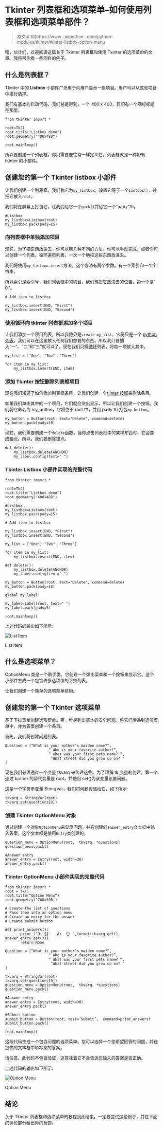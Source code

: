 # Tkinter 列表框和选项菜单–如何使用列表框和选项菜单部件？

> 原文:# t0]https://www . aspython . com/python-modules/tkinter/tkinter-listbox-option-menu

嘿，伙计们，欢迎阅读这篇关于 Tkinter 列表框和使用 Tkinter 的选项菜单的文章。我将带你看一些同样的例子。

## 什么是列表框？

Tkinter 中的 **Listbox** 小部件广泛用于向用户显示一组项目。用户可以从这些项目中进行选择。

我们有基本的启动代码，我们总是得到，一个 400 x 400，我们有一个图标标题在那里。

```
from tkinter import *

root=Tk()
root.title("Listbox demo")
root.geometry("400x480")

root.mainloop()

```

所以要创建一个列表框，你只需要像往常一样定义它，列表框就是一种带有 tkinter 的小部件。

## 创建您的第一个 Tkinter listbox 小部件

让我们创建一个列表框，我们称它为`my_listbox`，设置它等于一个`Listbox()`，并把它放入`root`。

我们将在屏幕上打包它，让我们给它一个`pack()`并给它一个“pady”15。

```
#Listbox
my_listbox=Listbox(root)
my_listbox.pack(pady=15)

```

### 向列表框中单独添加项目

现在，为了把东西放进去，你可以用几种不同的方法。你可以手动完成，或者你可以创建一个列表，循环遍历列表，一次一个地把这些东西放进去。

我们将使用`my_listbox.insert`方法。这个方法有两个参数。有一个索引和一个字符串。

所以索引是索引号，我们列表框中的项目，我们想把它放进去的位置，第一个是' 0 '。

```
# Add item to listbox

my_listbox.insert(END, "First")  
my_listbox.insert(END, "Second")

```

### 使用循环向 tkinter 列表框添加多个项目

让我们添加一个项目列表。所以我将只是`create my_list`，它将只是一个 [python 列表](https://www.askpython.com/python/list/python-list)，我们可以在这里放入任何我们想要的东西。所以我只要插入“一”、“二”和“三”就可以了。现在我们只需[循环](https://www.askpython.com/python/python-loops-in-python)列表，将每一项放入其中。

```
my_list = ["One", "Two", "Three"]

for item in my_list:
	my_listbox.insert(END, item)

```

### **添加 Tkinter 按钮删除列表框项目**

现在我们知道了如何添加列表框条目，让我们创建一个[t inter 按钮](https://www.askpython.com/python-modules/tkinter/tkinter-buttons)来删除条目。

如果我们单击其中的一个项目，它们就会突出显示，所以让我们创建一个按钮。我们将它命名为 my_button，它将位于 root 中，并用 pady 10 打包`my_button`。

```
my_button = Button(root, text="Delete", command=delete)     
my_button.pack(pady=10)

```

现在，我们需要创建一个`delete`函数。当你点击列表框中的某样东西时，它会变成锚点。所以，我们要删除锚点。

```
def delete():
    my_listbox.delete(ANCHOR)
    my_label.config(text=" ")

```

### Tkinter Listbox 小部件实现的完整代码

```
from tkinter import *

root=Tk()
root.title("Listbox demo")
root.geometry("400x480")

#Listbox
my_listbox=Listbox(root)
my_listbox.pack(pady=15)

# Add item to listbox

my_listbox.insert(END, "First")  
my_listbox.insert(END, "Second")

my_list = ["One", "Two", "Three"]

for item in my_list:
    my_listbox.insert(END, item)

def delete():
    my_listbox.delete(ANCHOR)
    my_label.config(text=" ")

my_button = Button(root, text="Delete", command=delete)     
my_button.pack(pady=10)

global my_label

my_label=Label(root, text=" ")
my_label.pack(pady=5)

root.mainloop()

```

上述代码的输出如下所示:

![List Item](img/49cf3f7daff49ae2d16dfff908c312a3.png)

List Item

## 什么是选项菜单？

OptionMenu 类是一个助手类，它创建一个弹出菜单和一个按钮来显示它。这个小部件生成一个包含许多选项值的下拉列表。

让我们创建一个简单的选项菜单结构。

## 创建您的第一个 Tkinter 选项菜单

基于下拉菜单创建选项菜单。第一步是列出基本的安全问题。将它们传递到选项菜单中，并为答案创建一个条目。

首先，我们将创建问题列表。

```
Question = [“What is your mother’s maiden name?”,
                    “ Who is your favorite author?”,
                    “ What was your first pets name? “,
                     “What street did you grow up on? “
] 

```

现在我们必须通过一个变量 tkvarq 来传递这些。为了理解 tk 变量的创建，第一个通过 barrier 的替代变量是 root，并使用 set()为该变量设置问题。

这是一个字符串变量 StringVar，我们将问题传递给它，如下所示:

```
tkvarq = StringVar(root) 
tkvarq.set(questions[0])

```

### 创建 Tkinter OptionMenu 对象

通过创建一个对象`OptionMenu`来显示问题，并在创建的`answer_entry`文本框中输入答案。这个文本框是使用`Entry`类创建的。

```
question_menu = OptionMenu(root,  tkvarq, *questions)
question_menu.pack()

#Answer entry
answer_entry = Entry(root, width=30)
answer_entry.pack()

```

### Tkinter OptionMenu 小部件实现的完整代码

```
from tkinter import *
root = Tk()
root.title(“Option Menu”)
root.geometry(‘700x500’)

# Create the list of questions
# Pass them into an option menu
# Create an entry for the answer
# Create submit button

def print_answers():
       print (“Q: {}    A:  {} “,format(tkvarq.get(),  answer_entry.get()))
       return None 

Question = [“What is your mother’s maiden name?”,
                    “ Who is your favorite author?”,
                    “ What was your first pets name? “,
                     “What street did you grow up on? “
] 

tkvarq = StringVar(root) 
tkvarq.set(questions[0])
question_menu = OptionMenu(root,  tkvarq, *questions)
question_menu.pack()

#Answer entry
answer_entry = Entry(root, width=30)
answer_entry.pack()

#Submit button
submit_button = Button(root, test=’Submit’,  command=print_answers)
submit_button.pack()

root.mainloop()

```

这段代码生成一个包含问题的选项菜单。您可以选择一个您希望回答的问题，并在提供的文本框中填写您的答案。

请注意，此代码不包含验证，这意味着它不会告诉您输入的答案是否正确。

上述代码的输出如下所示:

![Option Menu](img/ec69b8af3a27430dca83e2acd4743470.png)

Option Menu

## 结论

关于 Tkinter 列表框和选项菜单的教程到此结束。一定要尝试这些例子，并在下面的评论部分给出你的反馈。